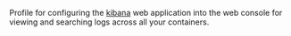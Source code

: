 Profile for configuring the [kibana](http://www.elasticsearch.org/overview/kibana/) web application into the web console for viewing and searching logs across all your containers.